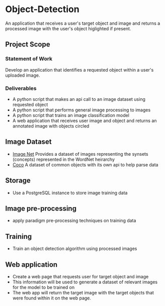 # Object-Detection
An application that receives a user's target object and image and returns a processed image with the user's object higlighted if present.

## Project Scope

### Statement of Work
Develop an application that identifies a requested object within a user's uploaded image.

### Deliverables
* A python script that makes an api call to an image dataset using requested object
* A python script that performs general image processing to images
* A python script that trains an image classification model
* A web application that receives user image and object and returns an annotated image with objects circled

## Image Dataset
* [Image Net](https://image-net.org/about.php) Provides a dataset of images representing the synsets (concepts) represented in the WordNet heirarchy
* [Coco](https://cocodataset.org/#download) A dataset of common objects with its own api to help parse data

## Storage
* Use a PostgreSQL instance to store image training data

## Image pre-processing
* apply paradigm pre-processing techniques on training data

## Training
* Train an object detection algorithm using processed images

## Web application
* Create a web page that requests user for target object and image
* This information will be used to generate a dataset of relevant images for the model to be trained on
* The web app will return the target image with the target objects that were found within it on the web page.


